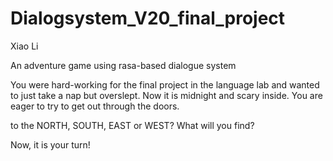 # Dialogsystem_V20_final_project
Xiao Li

An adventure game using rasa-based dialogue system

You were hard-working for the final project in the language lab and wanted to just take a nap but overslept. Now it is midnight and scary inside. You are eager to try to get out through the doors. 

to the NORTH, SOUTH, EAST or WEST? What will you find?

Now, it is your turn!
